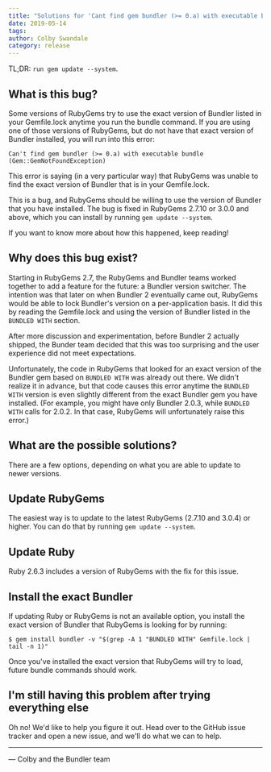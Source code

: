 ```yaml
---
title: "Solutions for 'Cant find gem bundler (>= 0.a) with executable bundle'"
date: 2019-05-14
tags:
author: Colby Swandale
category: release
---
```


TL;DR: `run gem update --system`.

## What is this bug?

Some versions of RubyGems try to use the exact version of Bundler listed in your Gemfile.lock anytime you run the bundle command. If you are using one of those versions of RubyGems, but do not have that exact version of Bundler installed, you will run into this error:

```
Can't find gem bundler (>= 0.a) with executable bundle (Gem::GemNotFoundException)
```

This error is saying (in a very particular way) that RubyGems was unable to find the exact version of Bundler that is in your Gemfile.lock.

This is a bug, and RubyGems should be willing to use the version of Bundler that you have installed. The bug is fixed in RubyGems 2.7.10 or 3.0.0 and above, which you can install by running `gem update --system`.

If you want to know more about how this happened, keep reading!

## Why does this bug exist?

Starting in RubyGems 2.7, the RubyGems and Bundler teams worked together to add a feature for the future: a Bundler version switcher. The intention was that later on when Bundler 2 eventually came out, RubyGems would be able to lock Bundler's version on a per-application basis. It did this by reading the Gemfile.lock and using the version of Bundler listed in the `BUNDLED WITH` section.

After more discussion and experimentation, before Bundler 2 actually shipped, the Bunder team decided that this was too surprising and the user experience did not meet expectations.

Unfortunately, the code in RubyGems that looked for an exact version of the Bundler gem based on `BUNDLED WITH` was already out there. We didn't realize it in advance, but that code causes this error anytime the `BUNDLED WITH` version is even slightly different from the exact Bundler gem you have installed. (For example, you might have only Bundler 2.0.3, while `BUNDLED WITH` calls for 2.0.2. In that case, RubyGems will unfortunately raise this error.)

## What are the possible solutions?

There are a few options, depending on what you are able to update to newer versions.

## Update RubyGems

The easiest way is to update to the latest RubyGems (2.7.10 and 3.0.4) or higher. You can do that by running `gem update --system`.

## Update Ruby

Ruby 2.6.3 includes a version of RubyGems with the fix for this issue.

## Install the exact Bundler

If updating Ruby or RubyGems is not an available option, you install the exact version of Bundler that RubyGems is looking for by running:

```
$ gem install bundler -v "$(grep -A 1 "BUNDLED WITH" Gemfile.lock | tail -n 1)"
```

Once you've installed the exact version that RubyGems will try to load, future bundle commands should work.

## I'm still having this problem after trying everything else

Oh no! We'd like to help you figure it out. Head over to the GitHub issue tracker and open a new issue, and we'll do what we can to help.

---

— Colby and the Bundler team
